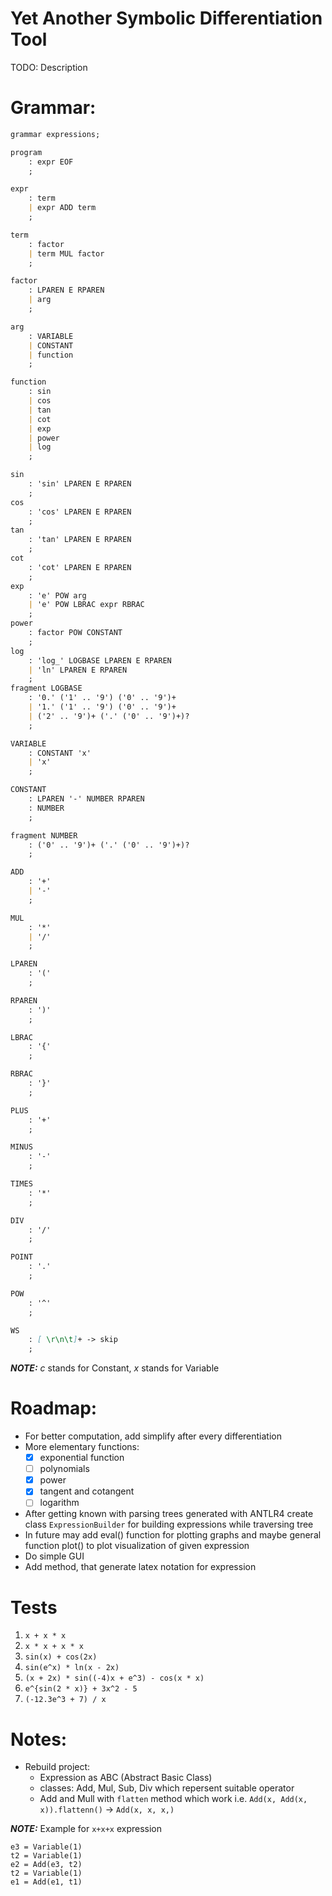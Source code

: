 # Yet Another Symbolic Differentiation Tool
TODO: Description

# Grammar:
```md
grammar expressions;

program
    : expr EOF
    ;

expr
    : term
    | expr ADD term
    ;

term
    : factor
    | term MUL factor
    ;

factor
    : LPAREN E RPAREN
    | arg
    ;

arg
    : VARIABLE
    | CONSTANT
    | function
    ;

function
    : sin
    | cos
    | tan
    | cot
    | exp
    | power
    | log
    ;

sin
    : 'sin' LPAREN E RPAREN
    ;
cos
    : 'cos' LPAREN E RPAREN
    ;
tan
    : 'tan' LPAREN E RPAREN
    ;
cot
    : 'cot' LPAREN E RPAREN
    ;
exp
    : 'e' POW arg
    | 'e' POW LBRAC expr RBRAC
    ;
power
    : factor POW CONSTANT
    ;
log
    : 'log_' LOGBASE LPAREN E RPAREN
    | 'ln' LPAREN E RPAREN
    ;
fragment LOGBASE
    : '0.' ('1' .. '9') ('0' .. '9')+
    | '1.' ('1' .. '9') ('0' .. '9')+
    | ('2' .. '9')+ ('.' ('0' .. '9')+)?
    ;

VARIABLE
    : CONSTANT 'x'
    | 'x'
    ;

CONSTANT
    : LPAREN '-' NUMBER RPAREN
    : NUMBER
    ;

fragment NUMBER
    : ('0' .. '9')+ ('.' ('0' .. '9')+)?
    ;

ADD
    : '+'
    | '-'
    ;

MUL
    : '*'
    | '/'
    ;

LPAREN
    : '('
    ;

RPAREN
    : ')'
    ;

LBRAC
    : '{'
    ;

RBRAC
    : '}'
    ;

PLUS
    : '+'
    ;

MINUS
    : '-'
    ;

TIMES
    : '*'
    ;

DIV
    : '/'
    ;

POINT
    : '.'
    ;

POW
    : '^'
    ;

WS
    : [ \r\n\t]+ -> skip
    ;

```

**_NOTE:_** *c* stands for Constant, *x* stands for Variable

# Roadmap:
* For better computation, add simplify after every differentiation
* More elementary functions:
  - [x] exponential function
  - [ ] polynomials
  - [x] power
  - [x] tangent and cotangent
  - [ ] logarithm
* After getting known with parsing trees generated with ANTLR4 create class `ExpressionBuilder` for building expressions while traversing tree
* In future may add eval() function for plotting graphs and maybe general function plot() to plot visualization of given expression
* Do simple GUI
* Add method, that generate latex notation for expression

# Tests
1. `x + x * x`
2. `x * x + x * x`
3. `sin(x) + cos(2x)`
4. `sin(e^x) * ln(x - 2x)`
5. `(x + 2x) * sin((-4)x + e^3) - cos(x * x)`
6. `e^{sin(2 * x)} + 3x^2 - 5`
7. `(-12.3e^3 + 7) / x`


# Notes:
* Rebuild project:
  - Expression as ABC (Abstract Basic Class)
  - classes: Add, Mul, Sub, Div which repersent suitable operator
  - Add and Mull with `flatten` method which work i.e. `Add(x, Add(x, x)).flattenn()` -> `Add(x, x, x,)`

**_NOTE:_** Example for `x+x+x` expression
```
e3 = Variable(1)
t2 = Variable(1)
e2 = Add(e3, t2)
t2 = Variable(1)
e1 = Add(e1, t1)
```
